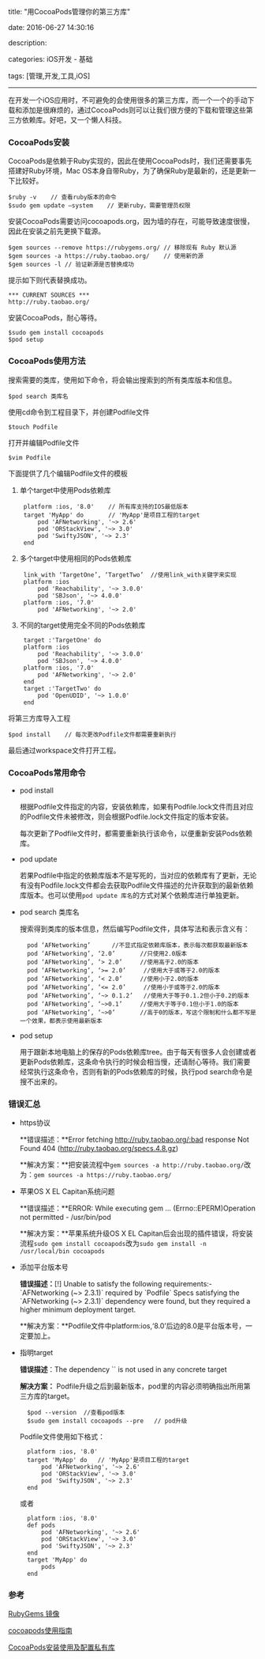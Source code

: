 title: "用CocoaPods管理你的第三方库"

date: 2016-06-27 14:30:16

description:

categories: iOS开发 - 基础

tags: [管理,开发,工具,iOS]

---

在开发一个iOS应用时，不可避免的会使用很多的第三方库，而一个一个的手动下载和添加是很麻烦的，通过CocoaPods则可以让我们很方便的下载和管理这些第三方依赖库。好吧，又一个懒人科技。

<!--more-->

### CocoaPods安装

CocoaPods是依赖于Ruby实现的，因此在使用CocoaPods时，我们还需要事先搭建好Ruby环境，Mac OS本身自带Ruby，为了确保Ruby是最新的，还是更新一下比较好。

	$ruby -v	// 查看ruby版本的命令 
	$sudo gem update —system	// 更新ruby，需要管理员权限
	
安装CocoaPods需要访问cocoapods.org，因为墙的存在，可能导致速度很慢，因此在安装之前先更换下载源。

	$gem sources --remove https://rubygems.org/	// 移除现有 Ruby 默认源
	$gem sources -a https://ruby.taobao.org/	// 使用新的源
	$gem sources -l	// 验证新源是否替换成功
	
提示如下则代表替换成功。
	
	*** CURRENT SOURCES ***
	http://ruby.taobao.org/
	
安装CocoaPods，耐心等待。

	$sudo gem install cocoapods
	$pod setup
	
### CocoaPods使用方法

搜索需要的类库，使用如下命令，将会输出搜索到的所有类库版本和信息。

	$pod search 类库名
	
使用cd命令到工程目录下，并创建Podfile文件

	$touch Podfile
	
打开并编辑Podfile文件
	
	$vim Podfile
	
下面提供了几个编辑Podfile文件的模板

1. 单个target中使用Pods依赖库

		platform :ios, '8.0'	// 所有库支持的IOS最低版本
		target 'MyApp' do		// 'MyApp'是项目工程的target
			pod 'AFNetworking', '~> 2.6'
			pod 'ORStackView', '~> 3.0'
			pod 'SwiftyJSON', '~> 2.3'
		end

2. 多个target中使用相同的Pods依赖库		
		
		link_with ‘TargetOne’, ‘TargetTwo’	//使用link_with关键字来实现
		platform :ios
			pod 'Reachability', '~> 3.0.0'
			pod 'SBJson', '~> 4.0.0'
		platform :ios, '7.0'
			pod 'AFNetworking', '~> 2.0'
		
3. 不同的target使用完全不同的Pods依赖库

		target :'TargetOne' do
		platform :ios
			pod 'Reachability', '~> 3.0.0'
			pod 'SBJson', '~> 4.0.0'
		platform :ios, '7.0'
			pod 'AFNetworking', '~> 2.0'
		end
		target :'TargetTwo' do
			pod 'OpenUDID', '~> 1.0.0'
		end

将第三方库导入工程

	$pod install	// 每次更改Podfile文件都需要重新执行
	
最后通过workspace文件打开工程。
	
### CocoaPods常用命令

* pod install
	
	根据Podfile文件指定的内容，安装依赖库，如果有Podfile.lock文件而且对应的Podfile文件未被修改，则会根据Podfile.lock文件指定的版本安装。
	
	每次更新了Podfile文件时，都需要重新执行该命令，以便重新安装Pods依赖库。
	
* pod update

	若果Podfile中指定的依赖库版本不是写死的，当对应的依赖库有了更新，无论有没有Podfile.lock文件都会去获取Podfile文件描述的允许获取到的最新依赖库版本。也可以使用`pod update 库名`的方式对某个依赖库进行单独更新。
	
* pod search 类库名

	搜索得到类库的版本信息，然后编写Podfile文件，具体写法和表示含义有：
	
		pod ‘AFNetworking’      //不显式指定依赖库版本，表示每次都获取最新版本
		pod ‘AFNetworking’, ‘2.0’		//只使用2.0版本
		pod ‘AFNetworking’, ‘> 2.0’    	//使用高于2.0的版本
		pod ‘AFNetworking’, ‘>= 2.0’     //使用大于或等于2.0的版本
		pod ‘AFNetworking’, ‘< 2.0’    	//使用小于2.0的版本
		pod ‘AFNetworking’, ‘<= 2.0’     //使用小于或等于2.0的版本
		pod ‘AFNetworking’, ‘~> 0.1.2’   //使用大于等于0.1.2但小于0.2的版本
		pod ‘AFNetworking’, ‘~>0.1’     //使用大于等于0.1但小于1.0的版本
		pod ‘AFNetworking’, ‘~>0’     	//高于0的版本，写这个限制和什么都不写是一个效果，都表示使用最新版本

* pod setup

	用于跟新本地电脑上的保存的Pods依赖库tree。由于每天有很多人会创建或者更新Pods依赖库，这条命令执行的时候会相当慢，还请耐心等待。我们需要经常执行这条命令，否则有新的Pods依赖库的时候，执行pod search命令是搜不出来的。

### 错误汇总

* https协议

	**错误描述：**Error fetching http://ruby.taobao.org/:bad response Not Found 404 (http://ruby.taobao.org/specs.4.8.gz)

	**解决方案：**把安装流程中`gem sources -a http://ruby.taobao.org/`改为：`gem sources -a https://ruby.taobao.org/`
	
* 苹果OS X EL Capitan系统问题

	**错误描述：**ERROR:  While executing gem ... (Errno::EPERM)Operation not permitted - /usr/bin/pod

	**解决方案：**苹果系统升级OS X EL Capitan后会出现的插件错误，将安装流程`sudo gem install cocoapods`改为`sudo gem install -n /usr/local/bin cocoapods`

* 添加平台版本号

	**错误描述：**[!] Unable to satisfy the following requirements:- \`AFNetworking (~> 2.3.1)\` required by \`Podfile\` Specs satisfying the \`AFNetworking (~> 2.3.1)\` dependency were found, but they required a higher minimum deployment target.

	**解决方案：**Podfile文件中platform:ios,‘8.0’后边的8.0是平台版本号，一定要加上。

* 指明target

	**错误描述**：The dependency `` is not used in any concrete target

	**解决方案：** Podfile升级之后到最新版本，pod里的内容必须明确指出所用第三方库的target。

		$pod --version	//查看pod版本
		$sudo gem install cocoapods --pre	// pod升级
		
	Podfile文件使用如下格式：
	
		platform :ios, '8.0'
		target 'MyApp' do	// 'MyApp'是项目工程的target
  			pod 'AFNetworking', '~> 2.6'
  			pod 'ORStackView', '~> 3.0'
  			pod 'SwiftyJSON', '~> 2.3'
		end
		
	或者
	
		platform :ios, '8.0'
		def pods
 	 		pod 'AFNetworking', '~> 2.6'
  			pod 'ORStackView', '~> 3.0'
  			pod 'SwiftyJSON', '~> 2.3'
		end
		target 'MyApp' do
  			pods
		end
		
### 参考

[RubyGems 镜像](https://ruby.taobao.org)

[cocoapods使用指南](http://www.jianshu.com/p/7884ec8da77e)

[CocoaPods安装使用及配置私有库](http://www.exiatian.com/cocoapods安装使用及配置私有库/)






